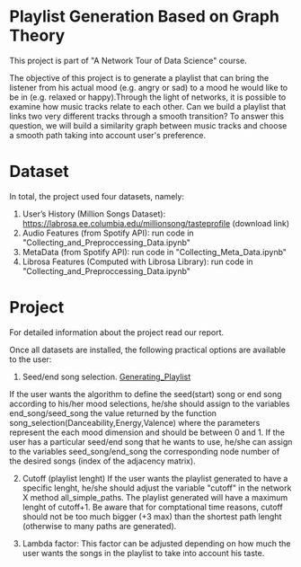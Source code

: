 # Playlist Generation Based on Graph Theory

This project is part of "A Network Tour of Data Science" course.

The objective of this project is to generate a playlist that can bring the listener from his actual mood (e.g. angry or sad) to a mood he would like to be in (e.g. relaxed or happy).Through the light of networks, it is possible to examine how music tracks relate to each other. Can we build a playlist that links two very different tracks through a smooth transition? To answer this question, we will build a similarity graph between music tracks and choose a smooth path taking into account user's preference.

# Dataset
In total, the project used four datasets, namely:

1. User’s History (Million Songs Dataset): https://labrosa.ee.columbia.edu/millionsong/tasteprofile (download link)
2. Audio Features (from Spotify API): run code in "Collecting_and_Preproccessing_Data.ipynb"
3. MetaData (from Spotify API): run code in "Collecting_Meta_Data.ipynb"
4. Librosa Features (Computed with Librosa Library): run code in "Collecting_and_Preproccessing_Data.ipynb"

# Project
For detailed information about the project read our report.

Once all datasets are installed, the following practical options are available to the user:

1. Seed/end song selection. [Generating_Playlist](https://github.com/rezaho/NetworkTour-of-DataScience/blob/master/Generating_Playlists.ipynb)

If the user wants the algorithm to define the seed(start) song or end song according to his/her mood selections,   he/she should assign to the variables end_song/seed_song the value returned by the function song_selection(Danceability,Energy,Valence) where the parameters represent the each mood dimension and should be between 0 and 1. 
If the user has a particular seed/end song that he wants to use, he/she can assign to the variables seed_song/end_song the corresponding node number of the desired songs (index of the adjacency matrix). 

2. Cutoff (playlist lenght)
If the user wants the playlist generated to have a specific lenght, he/she should adjust the variable "cutoff" in the network X method all_simple_paths. The playlist generated will have a maximum lenght of cutoff+1. Be aware that for comptational time reasons, cutoff should not be too much bigger (+3 max) than the shortest path lenght (otherwise to many paths are generated). 

3. Lambda factor: This factor can be adjusted depending on how much the user wants the songs in the playlist to take into account his taste. 


